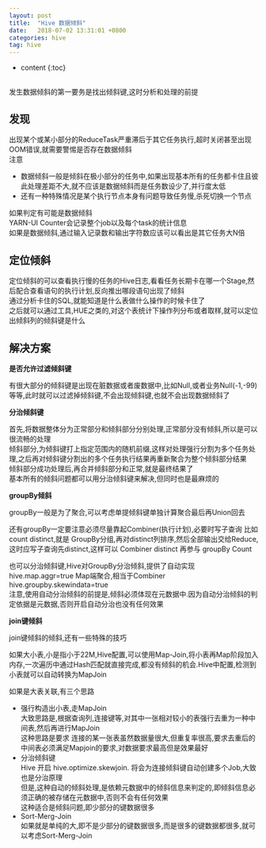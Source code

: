 ```yaml
---
layout: post
title:  "Hive 数据倾斜"
date:   2018-07-02 13:31:01 +0800
categories: hive
tag: hive
---
```


* content
{:toc}


  
## 

发生数据倾斜的第一要务是找出倾斜键,这时分析和处理的前提  

## 发现   

出现某个或某小部分的ReduceTask严重滞后于其它任务执行,超时关闭甚至出现OOM错误,就需要警惕是否存在数据倾斜  
注意  
* 数据倾斜一般是倾斜在极小部分的任务中,如果出现基本所有的任务都卡住且彼此处理差距不大,就不应该是数据倾斜而是任务数设少了,并行度太低  
* 还有一种特殊情况是某个执行节点本身有问题导致任务慢,杀死切换一个节点  

如果判定有可能是数据倾斜  
YARN-UI Counter会记录整个job以及每个task的统计信息  
如果是数据倾斜,通过输入记录数和输出字符数应该可以看出是其它任务大N倍  

## 定位倾斜  

定位倾斜的可以查看执行慢的任务的Hive日志,看看任务长期卡在哪一个Stage,然后配合查看语句的执行计划,反向推出哪段语句出现了倾斜   
通过分析卡住的SQL,就能知道是什么表做什么操作的时候卡住了  
之后就可以通过工具,HUE之类的,对这个表统计下操作列分布或者取样,就可以定位出倾斜列的倾斜键是什么  


## 解决方案  

**是否允许过滤倾斜键**  

有很大部分的倾斜键是出现在脏数据或者废数据中,比如Null,或者业务Null(-1,-99)等等,此时就可以过滤掉倾斜键,不会出现倾斜键,也就不会出现数据倾斜了  

**分治倾斜键**  

首先,将数据整体分为正常部分和倾斜部分分别处理,正常部分没有倾斜,所以是可以很流畅的处理  
倾斜部分,为倾斜键打上指定范围内的随机前缀,这样对处理强行分割为多个任务处理,之后再对倾斜键分割出的多个任务执行结果再重新聚合为整个倾斜部分结果  
倾斜部分成功处理后,再合并倾斜部分和正常,就是最终结果了  
基本所有的倾斜问题都可以用分治倾斜键来解决,但同时也是最麻烦的  

**groupBy倾斜**

groupBy一般是为了聚合,可以考虑单提倾斜键单独计算聚合最后再Union回去 

还有groupBy一定要注意必须尽量靠起Combiner(执行计划),必要时写子查询
比如 count distinct,就是 GroupBy分组,再对distinct列排序,然后全部输出交给Reduce,这时应写子查询先distinct,这样可以 Combiner distinct 再参与 groupBy Count

也可以分治倾斜键,Hive对GroupBy分治倾斜,提供了自动实现  
hive.map.aggr=true Map端聚合,相当于Combiner  
hive.groupby.skewindata=true  
注意,使用自动分治倾斜的前提是,倾斜必须体现在元数据中.因为自动分治倾斜的判定依据是元数据,否则开启自动分治也没有任何效果  

**join键倾斜**  

join键倾斜的倾斜,还有一些特殊的技巧  

如果大小表,小是指小于22M,Hive配置,可以使用Map-Join,将小表再Map阶段加入内存,一次遍历中通过Hash匹配就直接完成,都没有倾斜的机会.Hive中配置,检测到小表就可以自动转换为MapJoin  

如果是大表关联,有三个思路  
* 强行构造出小表,走MapJoin  
大致思路是,根据查询列,连接键等,对其中一张相对较小的表强行去重为一种中间表,然后再进行MapJoin  
这种思路是要求 连接的某一张表虽然数据量很大,但重复率很高,要求去重后的中间表必须满足Mapjoin的要求,对数据要求最高但是效果最好  
* 分治倾斜键  
Hive 开启 hive.optimize.skewjoin. 将会为连接倾斜键自动创建多个Job,大致也是分治原理  
但是,这种自动的倾斜处理,是依赖元数据中的倾斜信息来判定的,即倾斜信息必须正确的被存储在元数据中,否则不会有任何效果  
这种适合是倾斜问题,即少部分的键数据很多
* Sort-Merg-Join  
如果就是单纯的大,即不是少部分的键数据很多,而是很多的键数据都很多,就可以考虑Sort-Merg-Join  


